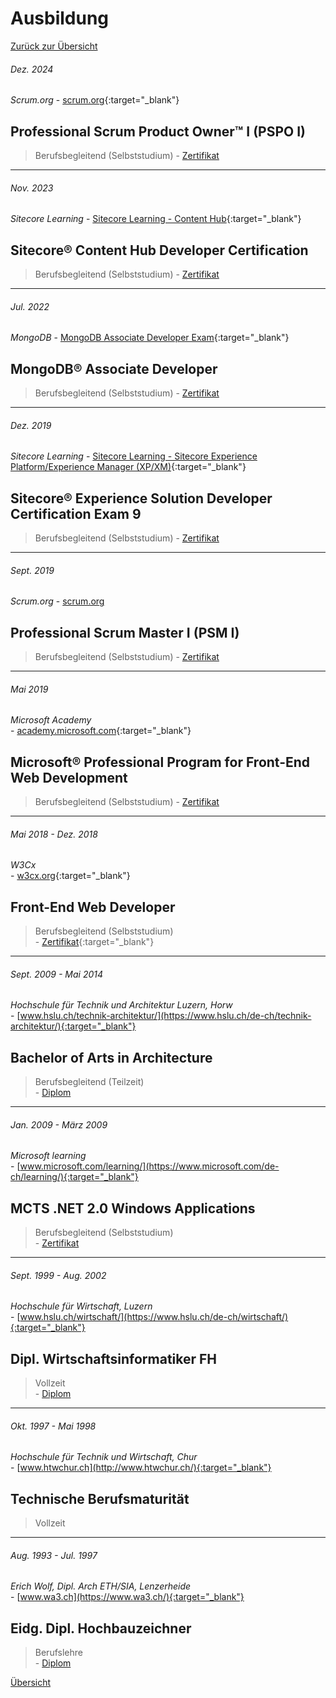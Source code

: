 # <a name="3"></a>Ausbildung

[Zurück zur Übersicht](README.md)

<div class="page"/>

###### Dez. 2024

_Scrum.org_
\- [scrum.org](https://www.scrum.org/){:target="_blank"}

## Professional Scrum Product Owner™ I (PSPO I)

> Berufsbegleitend (Selbststudium)
\- [Zertifikat](./docs/Zertifikate/Professional%20Scrum%20Product%20Owner%20I.pdf)

---

###### Nov. 2023

_Sitecore Learning_
\- [Sitecore Learning - Content Hub](https://www.sitecore.com/knowledge-center/getting-started/training/catalog/content-hub-courses?utm_websource=knowledge-center.getting-started.training.catalog){:target="_blank"}

## Sitecore® Content Hub Developer Certification

> Berufsbegleitend (Selbststudium)
\- [Zertifikat](./docs/Zertifikate/1127_3_24144_1698922808_LearningSitecore%20Certification.pdf)

---

###### Jul. 2022

_MongoDB_
\- [MongoDB Associate Developer Exam](https://learn.mongodb.com/pages/mongodb-associate-developer-exam){:target="_blank"}

## MongoDB® Associate Developer

> Berufsbegleitend (Selbststudium)
\- [Zertifikat](./docs/Zertifikate/MongoDBCertificate_A4.pdf)

---

###### Dez. 2019

_Sitecore Learning_
\- [Sitecore Learning - Sitecore Experience Platform/Experience Manager (XP/XM)](https://www.sitecore.com/knowledge-center/getting-started/training/catalog/xm-xp-courses?utm_websource=knowledge-center.getting-started.training.catalog){:target="_blank"}

## Sitecore® Experience Solution Developer Certification Exam 9

> Berufsbegleitend (Selbststudium)
\- [Zertifikat](./docs/Zertifikate/705_3_24144_1671030787_LearningSitecore%20Certification.pdf)

---

###### Sept. 2019

_Scrum.org_
\- [scrum.org](https://www.scrum.org/)

## Professional Scrum Master I (PSM I)

> Berufsbegleitend (Selbststudium)
\- [Zertifikat](./docs/Zertifikate/Professional%20Scrum%20Master%20I.pdf)

---

###### Mai 2019

_Microsoft Academy_  
\- [academy.microsoft.com](https://academy.microsoft.com/en-us/professional-program/){:target="_blank"}

## Microsoft® Professional Program for Front-End Web Development

> Berufsbegleitend (Selbststudium)
\- [Zertifikat](./docs/Zertifikate/Microsoft_FrontEnd_Certificate.pdf)

---

###### Mai 2018 - Dez. 2018

_W3Cx_  
\- [w3cx.org](https://w3cx.org/){:target="_blank"}

## Front-End Web Developer

> Berufsbegleitend (Selbststudium)  
\- [Zertifikat](https://credentials.edx.org/credentials/05367abed4fb4be984a24ede62936b33/){:target="_blank"}

---

###### Sept. 2009 - Mai 2014

_Hochschule für Technik und Architektur Luzern, Horw_  
\- [www.hslu.ch/technik-architektur/](https://www.hslu.ch/de-ch/technik-architektur/){:target="_blank"}

## Bachelor of Arts in Architecture

> Berufsbegleitend (Teilzeit)  
\- [Diplom](./docs/Zeugnisse/BA_Architektur_Diplom.pdf)

---

###### Jan. 2009 - März 2009

_Microsoft learning_  
\- [www.microsoft.com/learning/](https://www.microsoft.com/de-ch/learning/){:target="_blank"}

## MCTS .NET 2.0 Windows Applications

> Berufsbegleitend (Selbststudium)  
\- [Zertifikat](./docs/Zertifikate/MCTS.pdf)  

---

###### Sept. 1999 - Aug. 2002

_Hochschule für Wirtschaft, Luzern_  
\- [www.hslu.ch/wirtschaft/](https://www.hslu.ch/de-ch/wirtschaft/){:target="_blank"}

## Dipl. Wirtschaftsinformatiker FH

> Vollzeit  
\- [Diplom](./docs/Zeugnisse/BSc_Wirtschaftsinformatik_Diplom.pdf)

---

###### Okt. 1997 - Mai 1998

_Hochschule für Technik und Wirtschaft, Chur_  
\- [www.htwchur.ch](http://www.htwchur.ch/){:target="_blank"}

## Technische Berufsmaturität

> Vollzeit  

---

###### Aug. 1993 - Jul. 1997

_Erich Wolf, Dipl. Arch ETH/SIA, Lenzerheide_  
\- [www.wa3.ch](https://www.wa3.ch/){:target="_blank"}

## Eidg. Dipl. Hochbauzeichner

> Berufslehre  
\- [Diplom](./docs/Zeugnisse/HBZ_Diplom.pdf)

<div class="page"/>

[Übersicht](README.md)
